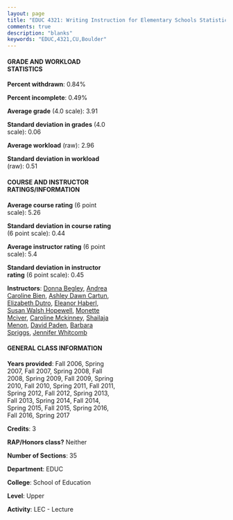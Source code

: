```yaml
---
layout: page
title: "EDUC 4321: Writing Instruction for Elementary Schools Statistics"
comments: true
description: "blanks"
keywords: "EDUC,4321,CU,Boulder"
---
```

<head>
<script src="https://ajax.googleapis.com/ajax/libs/jquery/2.1.3/jquery.min.js"></script>
<script src="https://dl.dropboxusercontent.com/s/pc42nxpaw1ea4o9/highcharts.js?dl=0"></script>
<!-- <script src="../assets/js/highcharts.js"></script> -->
<style type="text/css">@font-face {
	font-family: "Bebas Neue";
	src: url(https://www.filehosting.org/file/details/544349/BebasNeue Regular.otf) format("opentype");
	}
	h1.Bebas { 
		font-family: "Bebas Neue", Verdana, Tahoma;
	}
</style>
</head>
<body>
	<div id="container" style="float: right; width: 45%; height: 88%; margin-left: 2.5%; margin-right: 2.5%;"></div>
	<script language="JavaScript">
		$(document).ready(function() {
		var chart = {type: 'column'};
		var title = {text: 'Grade Distribution'};
		var xAxis = {categories: ['A','B','C','D','F'],crosshair: true};
		var yAxis = {min: 0,title: {text: 'Percentage'}};
		var tooltip = {headerFormat: '<center><b><span style="font-size:20px">{point.key}</span></b></center>',
		               pointFormat: '<td style="padding:0"><b>{point.y:.1f}%</b></td>',
		               footerFormat: '</table>',shared: true,useHTML: true};
		var plotOptions = {column: {pointPadding: 0.0,borderWidth: 0}};  
		var credits = {enabled: false};var series= [{name: 'Percent',data: [95.16,4.59,0.25,0.0,0.0,]}];
		var json = {};
		json.chart = chart;
		json.title = title;
		json.tooltip = tooltip;
		json.xAxis = xAxis;
		json.yAxis = yAxis;  
		json.series = series;
		json.plotOptions = plotOptions;  
		json.credits = credits;
		$('#container').highcharts(json);
	});
	</script>
</body>
			   
#### GRADE AND WORKLOAD STATISTICS

**Percent withdrawn**: 0.84%

**Percent incomplete**: 0.49%

**Average grade** (4.0 scale): 3.91

**Standard deviation in grades** (4.0 scale): 0.06

**Average workload** (raw): 2.96

**Standard deviation in workload** (raw): 0.51

#### COURSE AND INSTRUCTOR RATINGS/INFORMATION

**Average course rating** (6 point scale): 5.26

**Standard deviation in course rating** (6 point scale): 0.44

**Average instructor rating** (6 point scale): 5.4

**Standard deviation in instructor rating** (6 point scale): 0.45

**Instructors**: <a href='../../instructors/Donna_Begley'>Donna Begley</a>, <a href='../../instructors/Andrea_Caroline_Bien'>Andrea Caroline Bien</a>, <a href='../../instructors/Ashley_Dawn_Cartun'>Ashley Dawn Cartun</a>, <a href='../../instructors/Elizabeth_Dutro'>Elizabeth Dutro</a>, <a href='../../instructors/Eleanor_Haberl'>Eleanor Haberl</a>, <a href='../../instructors/Susan_Walsh_Hopewell'>Susan Walsh Hopewell</a>, <a href='../../instructors/Monette_Mciver'>Monette Mciver</a>, <a href='../../instructors/Caroline_Mckinney'>Caroline Mckinney</a>, <a href='../../instructors/Shailaja_Menon'>Shailaja Menon</a>, <a href='../../instructors/David_Paden'>David Paden</a>, <a href='../../instructors/Barbara_Spriggs'>Barbara Spriggs</a>, <a href='../../instructors/Jennifer_Whitcomb'>Jennifer Whitcomb</a>

#### GENERAL CLASS INFORMATION

**Years provided**: Fall 2006, Spring 2007, Fall 2007, Spring 2008, Fall 2008, Spring 2009, Fall 2009, Spring 2010, Fall 2010, Spring 2011, Fall 2011, Spring 2012, Fall 2012, Spring 2013, Fall 2013, Spring 2014, Fall 2014, Spring 2015, Fall 2015, Spring 2016, Fall 2016, Spring 2017

**Credits**: 3

**RAP/Honors class?** Neither

**Number of Sections**: 35

**Department**: EDUC

**College**: School of Education

**Level**: Upper

**Activity**: LEC - Lecture
